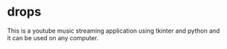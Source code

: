 # drops
This is a youtube music streaming application using tkinter and python and it can be used on any computer.
